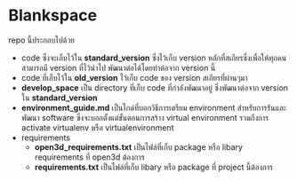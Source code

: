 # Blankspace
repo นี้ประกอบไปด้วย
- code ซึ่งจะเก็บไว้ใน **standard_version** ซึ่งไว้เก็บ version หลักที่สเถียรซึ่งเพื่อให้ทุกคนสามารถมี version ที่ไว้นำไป พัฒนาต่อได้โดยทำต่อจาก version นี้
- code ที่เก็บไว้ใน **old_version** ไว้เก็บ code ของ version สเถียรที่ผ่านๆมา
- **develop_space** เป็น directory ที่เก็บ code ที่กำลังพัฒนาอยู่ ซึ่งพัฒนาต่อจาก version ใน **standard_version**
- **environment_guide.md** เป็นไกด์ที่บอกวิธีการเตรียม environment สำหรับการรันและพัฒนา software ซึ่งจะบอกตั้งแต่ขั้นตอนการสร้าง virtual environment รวมถึงการ activate virtualenv หรือ virtualenvironment
- requirements
    - **open3d_requirements.txt** เป็นไฟล์ที่เก็บ package หรือ libary requirements ที่ open3d ต้องการ
    - **requirements.txt** เป็นไฟล์ที่เก็บ libary หรือ package ที่ project นี้ต้องการ